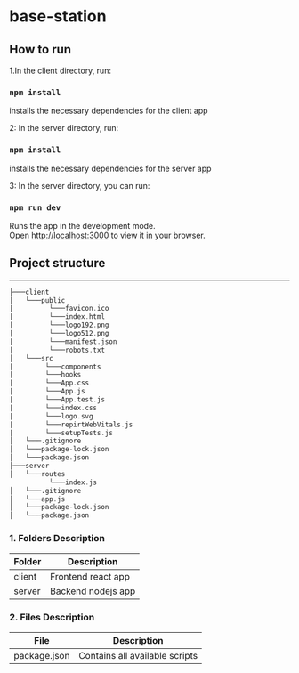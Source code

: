 # base-station

## How to run

1.In the client directory, run:

### `npm install`

installs the necessary dependencies for the client app

2: In the server directory, run:

### `npm install`

installs the necessary dependencies for the server app

3: In the server directory, you can run:

### `npm run dev`

Runs the app in the development mode.\
Open [http://localhost:3000](http://localhost:3000) to view it in your browser.

## Project structure

---

```asm
├───client
│   └───public
|         └───favicon.ico
|         └───index.html
|         └───logo192.png
|         └───logo512.png
|         └───manifest.json
|         └───robots.txt
│   └───src
|        └───components
|        └───hooks
|        └───App.css
|        └───App.js
|        └───App.test.js
|        └───index.css
|        └───logo.svg
|        └───repirtWebVitals.js
|        └───setupTests.js
│   └───.gitignore
│   └───package-lock.json
│   └───package.json
├───server
│   └───routes
          └───index.js
│   └───.gitignore
│   └───app.js
│   └───package-lock.json
│   └───package.json

```

### 1. Folders Description

| Folder | Description        |
| ------ | ------------------ |
| client | Frontend react app |
| server | Backend nodejs app |

### 2. Files Description

| File         | Description                    |
| ------------ | ------------------------------ |
| package.json | Contains all available scripts |

